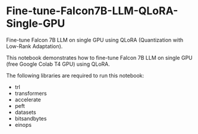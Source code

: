# Fine-tune-Falcon7B-LLM-QLoRA-Single-GPU
Fine-tune Falcon 7B LLM on single GPU using QLoRA (Quantization with Low-Rank Adaptation).

This notebook demonstrates how to fine-tune Falcon 7B LLM on single GPU (free Google Colab T4 GPU) using QLoRA. 

The following libraries are required to run this notebook:

* trl
* transformers
* accelerate
* peft
* datasets
* bitsandbytes
* einops
